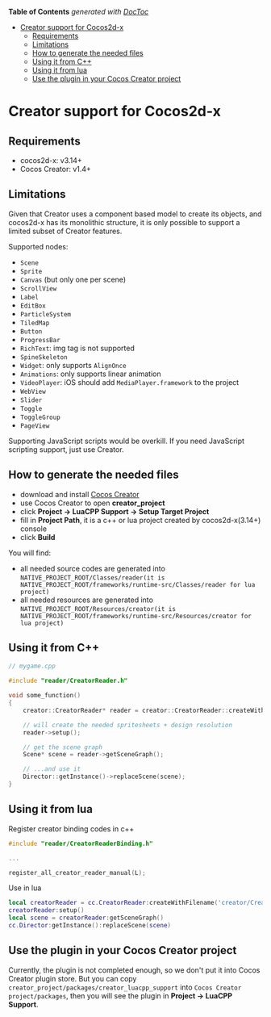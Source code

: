<!-- START doctoc generated TOC please keep comment here to allow auto update -->
<!-- DON'T EDIT THIS SECTION, INSTEAD RE-RUN doctoc TO UPDATE -->
**Table of Contents**  *generated with [DocToc](https://github.com/thlorenz/doctoc)*

- [Creator support for Cocos2d-x](#creator-support-for-cocos2d-x)
  - [Requirements](#requirements)
  - [Limitations](#limitations)
  - [How to generate the needed files](#how-to-generate-the-needed-files)
  - [Using it from C++](#using-it-from-c)
  - [Using it from lua](#using-it-from-lua)
  - [Use the plugin in your Cocos Creator project](#use-the-plugin-in-your-cocos-creator-project)

<!-- END doctoc generated TOC please keep comment here to allow auto update -->

# Creator support for Cocos2d-x

## Requirements

* cocos2d-x: v3.14+
* Cocos Creator: v1.4+

## Limitations

Given that Creator uses a component based model to create its objects, and
cocos2d-x has its monolithic structure, it is only possible to support a limited
subset of Creator features.

Supported nodes:

* `Scene`
* `Sprite`
* `Canvas` (but only one per scene)
* `ScrollView`
* `Label`
* `EditBox`
* `ParticleSystem`
* `TiledMap`
* `Button`
* `ProgressBar`
* `RichText`: img tag is not supported
* `SpineSkeleton`
* `Widget`: only supports `AlignOnce`
* `Animations`: only supports linear animation
* `VideoPlayer`: iOS should add `MediaPlayer.framework` to the project
* `WebView`
* `Slider`
* `Toggle`
* `ToggleGroup`
* `PageView`

Supporting JavaScript scripts would be overkill. If you need JavaScript scripting
support, just use Creator.


## How to generate the needed files

* download and install [Cocos Creator](http://www.cocos2d-x.org/download)
* use Cocos Creator to open __creator_project__
* click __Project -> LuaCPP Support -> Setup Target Project__
* fill in __Project Path__, it is a c++ or lua project created by cocos2d-x(3.14+) console
* click __Build__

You will find:

* all needed source codes are generated into `NATIVE_PROJECT_ROOT/Classes/reader(it is NATIVE_PROJECT_ROOT/frameworks/runtime-src/Classes/reader for lua project)`
* all needed resources are generated into `NATIVE_PROJECT_ROOT/Resources/creator(it is NATIVE_PROJECT_ROOT/frameworks/runtime-src/Resources/creator for lua project)`

## Using it from C++

```c++
// mygame.cpp

#include "reader/CreatorReader.h"

void some_function()
{
    creator::CreatorReader* reader = creator::CreatorReader::createWithFilename("creator/CreatorSprites.ccreator");

    // will create the needed spritesheets + design resolution
    reader->setup();

    // get the scene graph
    Scene* scene = reader->getSceneGraph();

    // ...and use it
    Director::getInstance()->replaceScene(scene);
}
```

## Using it from lua

Register creator binding codes in c++

```c++
#include "reader/CreatorReaderBinding.h"

...

register_all_creator_reader_manual(L);
```

Use in lua

```lua
local creatorReader = cc.CreatorReader:createWithFilename('creator/CreatorSprites.ccreator')
creatorReader:setup()
local scene = creatorReader:getSceneGraph()
cc.Director:getInstance():replaceScene(scene)
```

## Use the plugin in your Cocos Creator project

Currently, the plugin is not completed enough, so we don't put it into Cocos Creator plugin store. But you can copy `creator_project/packages/creator_luacpp_support` into `Cocos Creator project/packages`, then you will see the plugin in __Project -> LuaCPP Support__. 
